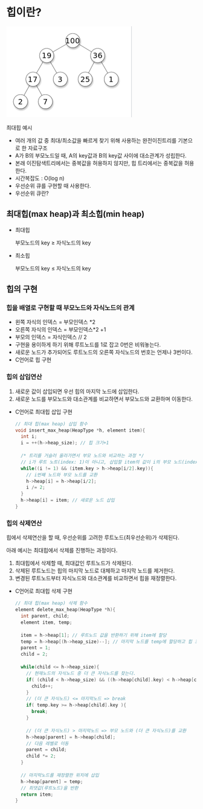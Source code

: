 # 힙이란?

![](https://github.com/progjs/TIL/blob/master/img/heap.PNG)

최대힙 예시

- 여러 개의 값 중 최대/최소값을 빠르게 찾기 위해 사용하는 완전이진트리를 기본으로 한 자료구조
- A가 B의 부모노드일 때, A의 key값과 B의 key값 사이에 대소관계가 성립한다.
- 본래 이진탐색트리에서는 중복값을 허용하지 않지만, 힙 트리에서는 중복값을 허용한다.
- 시간복잡도 : O(log n)
- 우선순위 큐를 구현할 때 사용한다.
- 우선순위 큐란?

## 최대힙(max heap)과 최소힙(min heap)



- 최대힙

  부모노드의 key ≥ 자식노드의 key

- 최소힙

  부모노드의 key ≤ 자식노드의 key

## 힙의 구현

### 힙을 배열로 구현할 때 부모노드와 자식노드의 관계



- 왼쪽 자식의 인덱스 = 부모인덱스 *2
- 오른쪽 자식의 인덱스 = 부모인덱스*2 +1
- 부모의 인덱스 = 자식인덱스 // 2
- 구현을 용이하게 하기 위해 루트노드를 1로 잡고 0번은 비워놓는다.
- 새로운 노드가 추가되어도 루트노드의 오른쪽 자식노드의 번호는 언제나 3번이다.
- C언어로 힙 구현

### 힙의 삽입연산



1. 새로운 값이 삽입되면 우선 힙의 마지막 노드에 삽입한다.
2. 새로운 노드를 부모노드와 대소관계를 비교하면서 부모노드와 교환하며 이동한다.

- C언어로 최대힙 삽입 구현

  ```c
  // 최대 힙(max heap) 삽입 함수
  void insert_max_heap(HeapType *h, element item){
    int i;
    i = ++(h->heap_size); // 힙 크기+1
  
    /* 트리를 거슬러 올라가면서 부모 노드와 비교하는 과정 */
    // i가 루트 노트(index: 1)이 아니고, 삽입할 item의 값이 i의 부모 노드(index: i/2)보다 크면
    while((i != 1) && (item.key > h->heap[i/2].key)){
      // i번째 노드와 부모 노드를 교환
      h->heap[i] = h->heap[i/2];
      i /= 2;
    }
    h->heap[i] = item; // 새로운 노드 삽입
  }
  ```

### 힙의 삭제연산

힙에서 삭제연산을 할 때, 우선순위를 고려한 루트노드(최우선순위)가 삭제된다.

아래 예시는 최대힙에서 삭제를 진행하는 과정이다.



1. 최대힙에서 삭제할 때, 최대값인 루트노드가 삭제된다.
2. 삭제된 루트노드는 힙의 마지막 노드로 대체하고 마지막 노드를 제거한다.
3. 변경된 루트노드부터 자식노드와 대소관계를 비교하면서 힙을 재정렬한다.

- C언어로 최대힙 삭제 구현

  ```c
  // 최대 힙(max heap) 삭제 함수
  element delete_max_heap(HeapType *h){
    int parent, child;
    element item, temp;
  
    item = h->heap[1]; // 루트노드 값을 반환하기 위해 item에 할당
    temp = h->heap[(h->heap_size)--]; // 마지막 노드를 temp에 할당하고 힙 크기-1
    parent = 1;
    child = 2;
  
    while(child <= h->heap_size){
      // 현재노드의 자식노드 중 더 큰 자식노드를 찾는다. 
      if( (child < h->heap_size) && ((h->heap[child].key) < h->heap[child+1].key) ){
        child++;
      }
      // (더 큰 자식노드) <= 마지막노드 => break
      if( temp.key >= h->heap[child].key ){
        break;
      }
  
      // (더 큰 자식노드) > 마지막노드 => 부모 노드와 (더 큰 자식노드)를 교환
      h->heap[parent] = h->heap[child];
      // 다음 레벨로 이동
      parent = child;
      child *= 2;
    }
  
    // 마지막노드를 재정렬한 위치에 삽입
    h->heap[parent] = temp;
    // 최댓값(루트노드)을 반환
    return item;
  }
  ```